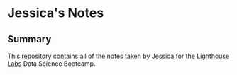 # Jessica's Notes
## Summary

This repository contains all of the notes taken by [Jessica](https://github.com/jess-moloney)  for the [Lighthouse Labs](https://www.lighthouselabs.ca/) Data Science Bootcamp.

